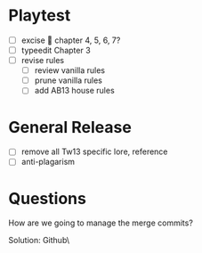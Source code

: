 # Playtest
- [ ] excise 🔼 chapter 4, 5, 6, 7?
- [ ] typeedit Chapter 3
- [ ] revise rules
	- [ ] review vanilla rules
	- [ ] prune vanilla rules
	- [ ] add AB13 house rules
# General Release
- [ ] remove all Tw13 specific lore, reference
- [ ] anti-plagarism

# Questions
How are we going to manage the merge commits?

Solution: Github\